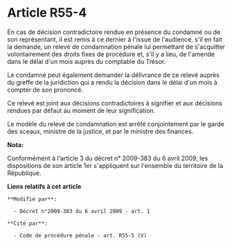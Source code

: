 # Article R55-4

En cas de décision contradictoire rendue en présence du condamné ou de son représentant, il est remis à ce dernier à l'issue
de l'audience, s'il en fait la demande, un relevé de condamnation pénale lui permettant de s'acquitter volontairement des
droits fixes de procédure et, s'il y a lieu, de l'amende dans le délai d'un mois auprès du comptable du Trésor.

Le condamné peut également demander la délivrance de ce relevé auprès du greffe de la juridiction qui a rendu la décision
dans le délai d'un mois à compter de son prononcé.

Ce relevé est joint aux décisions contradictoires à signifier et aux décisions rendues par défaut au moment de leur
signification.

Le modèle du relevé de condamnation est arrêté conjointement par le garde des sceaux, ministre de la justice, et par le
ministre des finances.

**Nota:**

Conformément à l'article 3 du décret n° 2009-383 du 6 avril 2009, les dispositions de son article 1er s'appliquent sur
l'ensemble du territoire de la République.

**Liens relatifs à cet article**

	**Modifié par**:

	  - Décret n°2009-383 du 6 avril 2009 - art. 1

	**Cité par**:

	  - Code de procédure pénale - art. R55-5 (V)
